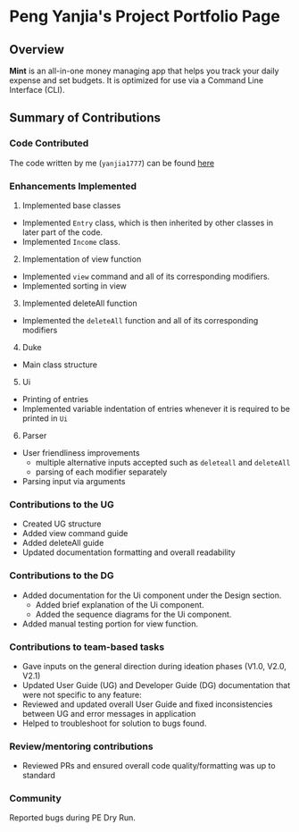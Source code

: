 # Peng Yanjia's Project Portfolio Page

## Overview

**Mint** is an all-in-one money managing app that helps you track your daily expense and set budgets. It is optimized
for use via a Command Line Interface (CLI).

## Summary of Contributions

### Code Contributed

The code written by me (`yanjia1777`) can be
found [here](https://nus-cs2113-ay2122s1.github.io/tp-dashboard/?search=&sort=totalCommits&sortWithin=title&timeframe=commit&mergegroup=&groupSelect=groupByRepos&breakdown=true&checkedFileTypes=docs~functional-code~test-code~other&since=2021-09-25&tabOpen=true&tabType=authorship&tabAuthor=yanjia1777&tabRepo=AY2122S1-CS2113T-W11-2%2Ftp%5Bmaster%5D&authorshipIsMergeGroup=false&authorshipFileTypes=docs~functional-code~test-code~other&authorshipIsBinaryFileTypeChecked=false)

### Enhancements Implemented

1. Implemented base classes

- Implemented `Entry` class, which is then inherited by other classes in later part of the code.
- Implemented `Income` class.

2. Implementation of view function

- Implemented `view` command and all of its corresponding modifiers.
- Implemented sorting in view

3. Implemented deleteAll function

- Implemented the `deleteAll` function and all of its corresponding modifiers

4. Duke

- Main class structure

5. Ui

- Printing of entries
- Implemented variable indentation of entries whenever it is required to be printed in `Ui`


6. Parser

- User friendliness improvements
    - multiple alternative inputs accepted such as `deleteall` and `deleteAll`
    - parsing of each modifier separately
- Parsing input via arguments

### Contributions to the UG

- Created UG structure
- Added view command guide
- Added deleteAll guide
- Updated documentation formatting and overall readability

### Contributions to the DG

- Added documentation for the Ui component under the Design section.
    - Added brief explanation of the Ui component.
    - Added the sequence diagrams for the Ui component.
- Added manual testing portion for view function.

### Contributions to team-based tasks

- Gave inputs on the general direction during ideation phases (V1.0, V2.0, V2.1)
- Updated User Guide (UG) and Developer Guide (DG) documentation that were not specific to any feature:
- Reviewed and updated overall User Guide and fixed inconsistencies between UG and error messages in application
- Helped to troubleshoot for solution to bugs found.


### Review/mentoring contributions

- Reviewed PRs and ensured overall code quality/formatting was up to standard

### Community
Reported bugs during PE Dry Run.